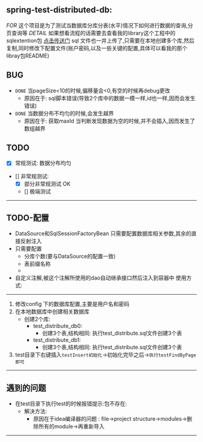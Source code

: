 ## spring-test-distributed-db:

*FOR*
这个项目是为了测试当数据库分库分表(水平)情况下如何进行数据的查询,分页查询等
*DETAIL*
如果想看流程的话需要去查看我的library这个工程中的sqlextention包
[点击传送门](https://github.com/ItsFunny/Tmall_MicroService/tree/master/library/src/main/java/com/joker/library/sqlextention) 
sql 文件也一并上传了,只需要在本地创建多个库,然后复制,同时修改下配置文件(账户密码,以及一些关键的配置,具体可以看我的那个libray包README)


BUG
---
* `DONE` 当pageSize<10的时候,偏移量会<0,有空的时候再debug更改
    -   原因在于: sql脚本错误(导致2个库中的数据一模一样,id也一样,因而会发生错误)
* `DONE` 当数据分布不均匀的时候,会发生越界 
    -   原因在于: 获取maxId 当判断发现数据为空的时候,并不会插入,因而发生了数组越界


TODO
---
* [x] 常规测试: 数据分布均匀
* [] 非常规测试: 
    -   [x] 部分非常规测试 OK
    -   [] 极端测试

--- 

TODO-配置
---
* DataSource和SqlSessionFactoryBean 只需要配置数据库相关参数,其余的直接反射注入
* 只需要配置
    -   分库个数(要与DataSource的配置一致)
    -   表前缀名称
    -   
* 自定义注解,被这个注解所使用的dao自动继承接口然后注入到容器中
使用方式:
---
1. 修改config 下的数据库配置,主要是用户名和密码
2. 在本地数据库中创建相关数据库
    -   创建2个库:
        -   test_distribute_db0:
            -   创建3个表,结构相同: 执行test_distribute.sql文件创建3个表
        -   test_distribute_db1:
            -   创建3个表,结构相同: 执行test_distribute.sql文件创建3个表
3. test目录下右键插入`testInsert初始化`->初始化完毕之后->`执行testFindByPage即可`


---

## 遇到的问题

* 在test目录下执行test的时候报错提示:包不存在: 
    -   解决方法: 
        -   原因在于idea编译器的问题 : file->project structure->modules->删除所有的module->再重新导入


---
